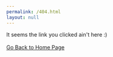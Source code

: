 ```yaml
---
permalink: /404.html
layout: null
---
```


<html>
  <head>
    <meta content='scifi-neon' property='og:title' />
    <title>Scribble</title>
    <link rel="stylesheet" href="{{ '/assets/css/style.css?v=' | append: site.github.build_revision | relative_url }}">
    <meta content='width=device-width, initial-scale=1.0, user-scalable=no' name='viewport'>
    <meta content='text/html; charset=utf-8' http-equiv='content-type' />
    <meta content='{{ site.url }}' property='og:url' />
    <meta content="{{ site.description }}" property='og:description' />
    <meta content="blog" property="og:type" />
  </head>
  <body>
  <div class="missing">
     It seems the link you clicked ain't here :)<br/>
     <br/>
     </div>
     <a href="{{ site.url }}" class="">Go Back to Home Page</a>
  </body>
</html>
